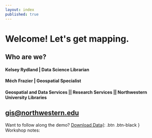 ```yaml
---
layout: index
published: true
---
```


# Welcome! Let's get mapping. 

## Who are we? 
#### Kelsey Rydland | Data Science Librarian
#### Méch Frazier | Geospatial Specialist
#### Geospatial and Data Services || Research Services || Northwestern University Libraries

## [gis@northwestern.edu](mailto:gis@northwestern.edu)

Want to follow along the demo? [Download Data](/gis-workshop-waml-template/content/data/us-national-parks.geojson){: .btn .btn-black } 
<br>
Workshop notes:
<br> 
<br>


